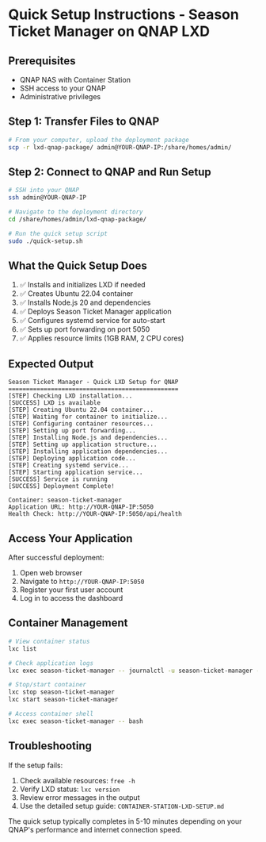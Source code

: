 # Quick Setup Instructions - Season Ticket Manager on QNAP LXD

## Prerequisites
- QNAP NAS with Container Station
- SSH access to your QNAP
- Administrative privileges

## Step 1: Transfer Files to QNAP
```bash
# From your computer, upload the deployment package
scp -r lxd-qnap-package/ admin@YOUR-QNAP-IP:/share/homes/admin/
```

## Step 2: Connect to QNAP and Run Setup
```bash
# SSH into your QNAP
ssh admin@YOUR-QNAP-IP

# Navigate to the deployment directory
cd /share/homes/admin/lxd-qnap-package/

# Run the quick setup script
sudo ./quick-setup.sh
```

## What the Quick Setup Does
1. ✅ Installs and initializes LXD if needed
2. ✅ Creates Ubuntu 22.04 container
3. ✅ Installs Node.js 20 and dependencies
4. ✅ Deploys Season Ticket Manager application
5. ✅ Configures systemd service for auto-start
6. ✅ Sets up port forwarding on port 5050
7. ✅ Applies resource limits (1GB RAM, 2 CPU cores)

## Expected Output
```
Season Ticket Manager - Quick LXD Setup for QNAP
================================================
[STEP] Checking LXD installation...
[SUCCESS] LXD is available
[STEP] Creating Ubuntu 22.04 container...
[STEP] Waiting for container to initialize...
[STEP] Configuring container resources...
[STEP] Setting up port forwarding...
[STEP] Installing Node.js and dependencies...
[STEP] Setting up application structure...
[STEP] Installing application dependencies...
[STEP] Deploying application code...
[STEP] Creating systemd service...
[STEP] Starting application service...
[SUCCESS] Service is running
[SUCCESS] Deployment Complete!

Container: season-ticket-manager
Application URL: http://YOUR-QNAP-IP:5050
Health Check: http://YOUR-QNAP-IP:5050/api/health
```

## Access Your Application
After successful deployment:
1. Open web browser
2. Navigate to `http://YOUR-QNAP-IP:5050`
3. Register your first user account
4. Log in to access the dashboard

## Container Management
```bash
# View container status
lxc list

# Check application logs
lxc exec season-ticket-manager -- journalctl -u season-ticket-manager -f

# Stop/start container
lxc stop season-ticket-manager
lxc start season-ticket-manager

# Access container shell
lxc exec season-ticket-manager -- bash
```

## Troubleshooting
If the setup fails:
1. Check available resources: `free -h`
2. Verify LXD status: `lxc version`
3. Review error messages in the output
4. Use the detailed setup guide: `CONTAINER-STATION-LXD-SETUP.md`

The quick setup typically completes in 5-10 minutes depending on your QNAP's performance and internet connection speed.
